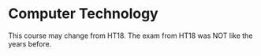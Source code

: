 # Computer Technology
This course may change from HT18. The exam from HT18 was NOT like the years before. 
